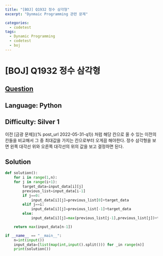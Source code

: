 ```yaml
---
title: "[BOJ] Q1932 정수 삼각형"
excerpt: "Dynmaic Programming 관련 문제"

categories:
  - codetest
tags:
  - Dynamic Programming
  - codetest
  - boj
---
```

# [BOJ] Q1932 정수 삼각형
## [Question](https://www.acmicpc.net/problem/1932)
## Language: Python
## Difficulty: Silver 1

이전 [금광 문제]({% post_url 2022-05-31-q1}) 처럼 해당 칸으로 올 수 있는 이전의 칸들을 비교해서 그 중 최대값을 가지는 칸으로부터 오게끔 해야한다. 정수 삼각형을 보면 왼쪽 대각선 위와 오른쪽 대각선의 위의 값을 보고 결정하면 된다.

## Solution
```python
def solution():
    for i in range(1,n):
    for j in range(i+1):
        target_data=input_data[i][j]
        previous_list=input_data[i-1]
        if j==0:
            input_data[i][j]=previous_list[0]+target_data
        elif j==i:
            input_data[i][j]=previous_list[-1]+target_data
        else:
            input_data[i][j]=max(previous_list[j-1],previous_list[j])+target_data

    return max(input_data[n-1])

if __name__ == "__main__":
    n=int(input())
    input_data=[list(map(int,input().split())) for _in range(n)]
    print(solution())
```
